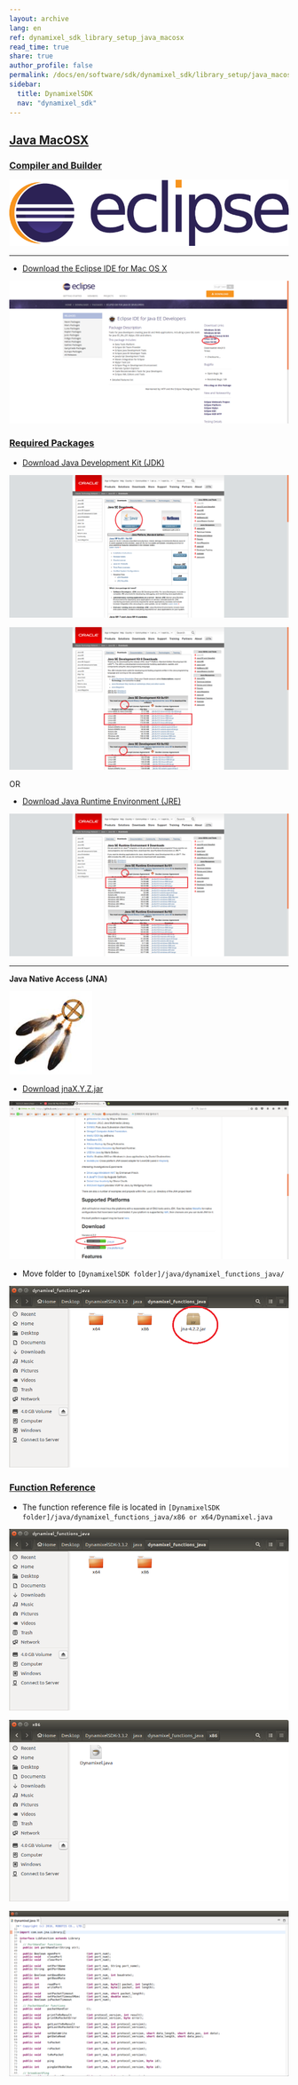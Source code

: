 ```yaml
---
layout: archive
lang: en
ref: dynamixel_sdk_library_setup_java_macosx
read_time: true
share: true
author_profile: false
permalink: /docs/en/software/sdk/dynamixel_sdk/library_setup/java_macosx/
sidebar:
  title: DynamixelSDK
  nav: "dynamixel_sdk"
---
```


<div style="counter-reset: h2 12"></div>
<div style="counter-reset: h1 2"></div>

## [Java MacOSX](#java-macosx)

### [Compiler and Builder](#compiler-and-builder)

![](https://github.com/ROBOTIS-GIT/ROBOTIS-Documents/blob/master/wiki-images/DynamixelSDK/3.SourcePreparation/Compiler%20and%20Builder/Java/eclipse.png)

------------------------------------------------------------------------------------

* [Download the Eclipse IDE for Mac OS X](http://www.eclipse.org/downloads/packages/eclipse-ide-java-ee-developers/neonr)

![](https://github.com/ROBOTIS-GIT/ROBOTIS-Documents/blob/master/wiki-images/DynamixelSDK/3.SourcePreparation/Compiler%20and%20Builder/Java/linux/a1.png)

### [Required Packages](#required-packages)

* [Download Java Development Kit (JDK)](http://www.oracle.com/technetwork/java/javase/downloads/index.html)

![](https://github.com/ROBOTIS-GIT/ROBOTIS-Documents/blob/master/wiki-images/DynamixelSDK/3.SourcePreparation/Compiler%20and%20Builder/Java/linux/b1.png)

![](https://github.com/ROBOTIS-GIT/ROBOTIS-Documents/blob/master/wiki-images/DynamixelSDK/3.SourcePreparation/Compiler%20and%20Builder/Java/linux/b2.png)

OR

* [Download Java Runtime Environment (JRE)](http://www.oracle.com/technetwork/java/javase/downloads/jre8-downloads-2133155.html)

![](https://github.com/ROBOTIS-GIT/ROBOTIS-Documents/blob/master/wiki-images/DynamixelSDK/3.SourcePreparation/Compiler%20and%20Builder/Java/linux/b3.png)

------------------------------------------------------------------------------------

**Java Native Access (JNA)**

![](https://github.com/ROBOTIS-GIT/ROBOTIS-Documents/blob/master/wiki-images/DynamixelSDK/3.SourcePreparation/Compiler%20and%20Builder/Java/jna.jpg)

* [Download jnaX.Y.Z.jar](https://github.com/java-native-access/jna)

![](https://github.com/ROBOTIS-GIT/ROBOTIS-Documents/blob/master/wiki-images/DynamixelSDK/3.SourcePreparation/Compiler%20and%20Builder/Java/linux/b4.png)

* Move folder to `[DynamixelSDK folder]/java/dynamixel_functions_java/`

![](https://github.com/ROBOTIS-GIT/ROBOTIS-Documents/blob/master/wiki-images/DynamixelSDK/3.SourcePreparation/Compiler%20and%20Builder/Java/linux/b5.png)

### [Function Reference](#function-reference)

* The function reference file is located in `[DynamixelSDK folder]/java/dynamixel_functions_java/x86 or x64/Dynamixel.java`

![](https://github.com/ROBOTIS-GIT/ROBOTIS-Documents/blob/master/wiki-images/DynamixelSDK/3.SourcePreparation/Compiler%20and%20Builder/Java/linux/2.png)

![](https://github.com/ROBOTIS-GIT/ROBOTIS-Documents/blob/master/wiki-images/DynamixelSDK/3.SourcePreparation/Compiler%20and%20Builder/Java/linux/3.png)

![](https://github.com/ROBOTIS-GIT/ROBOTIS-Documents/blob/master/wiki-images/DynamixelSDK/3.SourcePreparation/Compiler%20and%20Builder/Java/linux/1.png)